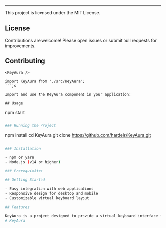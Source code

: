 
---

This project is licensed under the MIT License.

## License

Contributions are welcome! Please open issues or submit pull requests for improvements.

## Contributing

```
<KeyAura />

import KeyAura from './src/KeyAura';
```js

Import and use the KeyAura component in your application:

## Usage

```
npm start
```bash

### Running the Project

```
npm install
cd KeyAura
git clone https://github.com/hardelz/KeyAura.git
```bash

### Installation

- npm or yarn
- Node.js (v14 or higher)

### Prerequisites

## Getting Started

- Easy integration with web applications
- Responsive design for desktop and mobile
- Customizable virtual keyboard layout

## Features

KeyAura is a project designed to provide a virtual keyboard interface for various applications. This README provides an overview of the project, setup instructions, and usage guidelines.
# KeyAura